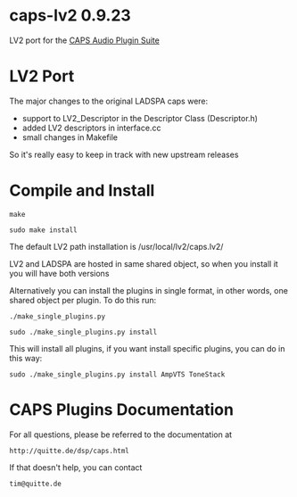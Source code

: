 caps-lv2 0.9.23
===============

LV2 port for the [CAPS Audio Plugin Suite](http://quitte.de/dsp/caps.html)

LV2 Port
========

The major changes to the original LADSPA caps were:

- support to LV2_Descriptor in the Descriptor Class (Descriptor.h)
- added LV2 descriptors in interface.cc
- small changes in Makefile

So it's really easy to keep in track with new upstream releases

Compile and Install
===================

    make

    sudo make install

The default LV2 path installation is /usr/local/lv2/caps.lv2/

LV2 and LADSPA are hosted in same shared object, so when you install it you will have both versions

Alternatively you can install the plugins in single format, in other words, one shared object per plugin.
To do this run:

    ./make_single_plugins.py

    sudo ./make_single_plugins.py install

This will install all plugins, if you want install specific plugins, you can do in this way:

    sudo ./make_single_plugins.py install AmpVTS ToneStack


CAPS Plugins Documentation
==========================

For all questions, please be referred to the documentation at

    http://quitte.de/dsp/caps.html

If that doesn't help, you can contact

    tim@quitte.de
